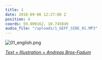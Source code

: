 ```yaml
---
title: 1
date: 2018-09-06 12:27:00 Z
position: 4
coords: 59.909162, 10.745049
audio_file: "/uploads/1_GEFF_SIDE_01.MP3"
---
```





![01_english.png](/uploads/01_english.png)



*[Text + Illustration = Andreas Brox-Fadum](https://www.linkedin.com/in/andreas-fadum-haugstad-213b8596/)*
